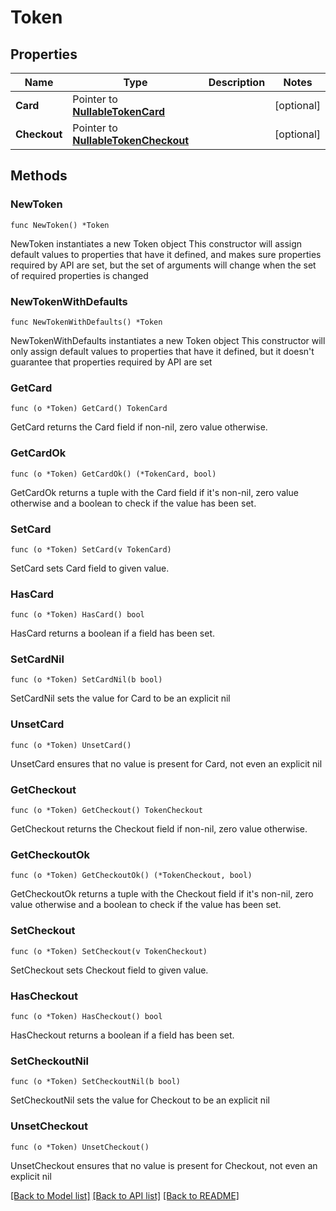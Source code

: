 # Token

## Properties

Name | Type | Description | Notes
------------ | ------------- | ------------- | -------------
**Card** | Pointer to [**NullableTokenCard**](TokenCard.md) |  | [optional] 
**Checkout** | Pointer to [**NullableTokenCheckout**](TokenCheckout.md) |  | [optional] 

## Methods

### NewToken

`func NewToken() *Token`

NewToken instantiates a new Token object
This constructor will assign default values to properties that have it defined,
and makes sure properties required by API are set, but the set of arguments
will change when the set of required properties is changed

### NewTokenWithDefaults

`func NewTokenWithDefaults() *Token`

NewTokenWithDefaults instantiates a new Token object
This constructor will only assign default values to properties that have it defined,
but it doesn't guarantee that properties required by API are set

### GetCard

`func (o *Token) GetCard() TokenCard`

GetCard returns the Card field if non-nil, zero value otherwise.

### GetCardOk

`func (o *Token) GetCardOk() (*TokenCard, bool)`

GetCardOk returns a tuple with the Card field if it's non-nil, zero value otherwise
and a boolean to check if the value has been set.

### SetCard

`func (o *Token) SetCard(v TokenCard)`

SetCard sets Card field to given value.

### HasCard

`func (o *Token) HasCard() bool`

HasCard returns a boolean if a field has been set.

### SetCardNil

`func (o *Token) SetCardNil(b bool)`

 SetCardNil sets the value for Card to be an explicit nil

### UnsetCard
`func (o *Token) UnsetCard()`

UnsetCard ensures that no value is present for Card, not even an explicit nil
### GetCheckout

`func (o *Token) GetCheckout() TokenCheckout`

GetCheckout returns the Checkout field if non-nil, zero value otherwise.

### GetCheckoutOk

`func (o *Token) GetCheckoutOk() (*TokenCheckout, bool)`

GetCheckoutOk returns a tuple with the Checkout field if it's non-nil, zero value otherwise
and a boolean to check if the value has been set.

### SetCheckout

`func (o *Token) SetCheckout(v TokenCheckout)`

SetCheckout sets Checkout field to given value.

### HasCheckout

`func (o *Token) HasCheckout() bool`

HasCheckout returns a boolean if a field has been set.

### SetCheckoutNil

`func (o *Token) SetCheckoutNil(b bool)`

 SetCheckoutNil sets the value for Checkout to be an explicit nil

### UnsetCheckout
`func (o *Token) UnsetCheckout()`

UnsetCheckout ensures that no value is present for Checkout, not even an explicit nil

[[Back to Model list]](../README.md#documentation-for-models) [[Back to API list]](../README.md#documentation-for-api-endpoints) [[Back to README]](../README.md)


